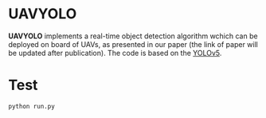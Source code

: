 # UAVYOLO

**UAVYOLO** implements a real-time object detection algorithm wchich can be deployed on board of UAVs, as presented in our paper (the link of paper will be updated after publication). The code is based on the [YOLOv5](https://github.com/ultralytics/yolov5).


# Test

```bash
python run.py
```




